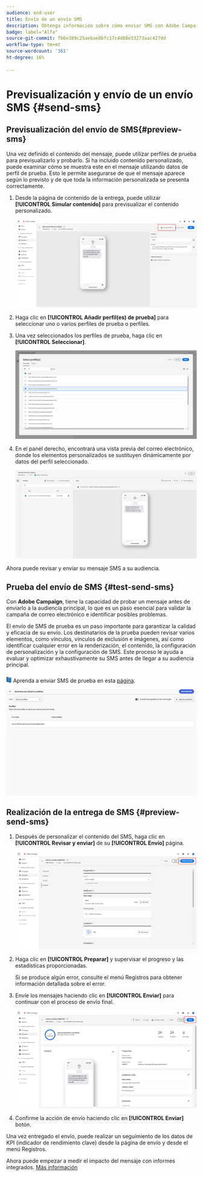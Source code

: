 ```yaml
---
audience: end-user
title: Envío de un envío SMS
description: Obtenga información sobre cómo enviar SMS con Adobe Campaign Web
badge: label="Alfa"
source-git-commit: fb6e389c25aebae8bfc17c4d88e33273aac427dd
workflow-type: tm+mt
source-wordcount: '361'
ht-degree: 16%

---
```


# Previsualización y envío de un envío SMS {#send-sms}

## Previsualización del envío de SMS{#preview-sms}

Una vez definido el contenido del mensaje, puede utilizar perfiles de prueba para previsualizarlo y probarlo. Si ha incluido contenido personalizado, puede examinar cómo se muestra este en el mensaje utilizando datos de perfil de prueba. Esto le permite asegurarse de que el mensaje aparece según lo previsto y de que toda la información personalizada se presenta correctamente.

1. Desde la página de contenido de la entrega, puede utilizar **[!UICONTROL Simular contenido]** para previsualizar el contenido personalizado.

   ![](assets/sms_send_1.png)

1. Haga clic en **[!UICONTROL Añadir perfil(es) de prueba]** para seleccionar uno o varios perfiles de prueba o perfiles.

1. Una vez seleccionados los perfiles de prueba, haga clic en **[!UICONTROL Seleccionar]**.

   ![](assets/sms_send_2.png)

1. En el panel derecho, encontrará una vista previa del correo electrónico, donde los elementos personalizados se sustituyen dinámicamente por datos del perfil seleccionado.

   ![](assets/sms_send_3.png)

Ahora puede revisar y enviar su mensaje SMS a su audiencia.

## Prueba del envío de SMS {#test-send-sms}

Con **Adobe Campaign**, tiene la capacidad de probar un mensaje antes de enviarlo a la audiencia principal, lo que es un paso esencial para validar la campaña de correo electrónico e identificar posibles problemas.

El envío de SMS de prueba es un paso importante para garantizar la calidad y eficacia de su envío. Los destinatarios de la prueba pueden revisar varios elementos, como vínculos, vínculos de exclusión e imágenes, así como identificar cualquier error en la renderización, el contenido, la configuración de personalización y la configuración de SMS. Este proceso le ayuda a evaluar y optimizar exhaustivamente su SMS antes de llegar a su audiencia principal.

![](../assets/do-not-localize/book.png) Aprenda a enviar SMS de prueba en esta [página](../preview-test/proofs.md).

![](assets/sms_send_6.png)

## Realización de la entrega de SMS {#preview-send-sms}

1. Después de personalizar el contenido del SMS, haga clic en **[!UICONTROL Revisar y enviar]** de su **[!UICONTROL Envío]** página.

   ![](assets/sms_send_4.png)

1. Haga clic en **[!UICONTROL Preparar]** y supervisar el progreso y las estadísticas proporcionadas.

   Si se produce algún error, consulte el menú Registros para obtener información detallada sobre el error.

1. Envíe los mensajes haciendo clic en **[!UICONTROL Enviar]** para continuar con el proceso de envío final.

   ![](assets/sms_send_5.png)

1. Confirme la acción de envío haciendo clic en **[!UICONTROL Enviar]** botón.

Una vez entregado el envío, puede realizar un seguimiento de los datos de KPI (indicador de rendimiento clave) desde la página de envío y desde el menú Registros.

Ahora puede empezar a medir el impacto del mensaje con informes integrados. [Más información](../reporting/sms-report.md)




